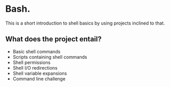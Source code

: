 # Bash.

This is a short introduction to shell basics by using projects inclined to that.


## What does the project entail?

* Basic shell commands
* Scripts containing shell commands
* Shell permissions 
* Shell I/O redirections
* Shell variable expansions
* Command line challenge
